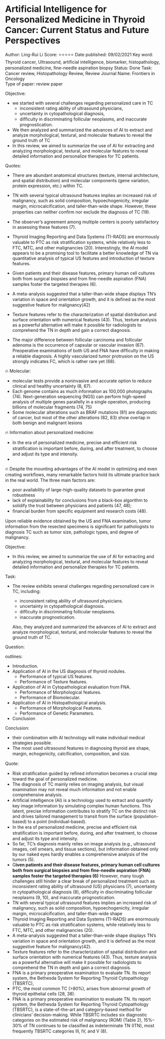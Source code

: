 # Artificial Intelligence for Personalized Medicine in Thyroid Cancer: Current Status and Future Perspectives

Author: Ling-Rui Li
Score: ⭐️⭐️⭐️⭐️⭐️
Date published: 09/02/2021
Key word: Thyroid cancer, Ultrasound, artiﬁcial intelligence, biomarker, histopathology, personalized medicine, ﬁne-needle aspiration biopsy
Status: Done
Task: Cancer review, Histopathology Review, Review
Journal Name: Frontiers in Oncology  
Type of paper: review paper

Objective:

- we started with several challenges regarding personalized care in TC
    - inconsistent rating ability of ultrasound physicians,
    - uncertainty in cytopathological diagnosis,
    - difﬁculty in discriminating follicular neoplasms, and inaccurate prognostication.
- We then analyzed and summarized the advances of AI to extract and analyze morphological, textural, and molecular features to reveal the ground truth of TC
- In this review, we aimed to summarize the use of AI for extracting and analyzing morphological, textural, and molecular features to reveal detailed information and personalize therapies for TC patients.

Quotes:

- There are abundant anatomical structures (texture, internal architecture, and spatial distribution) and molecular components (gene variation, protein expression, etc.) within TC.
- TN with several typical ultrasound features implies an increased risk of malignancy, such as solid composition, hypoechogenicity, irregular margin, microcalciﬁcation, and taller-than-wide shape.
However, these properties can neither conﬁrm nor exclude the diagnosis of TC (19).
- The observer’s agreement among multiple centers is poorly satisfactory in assessing these features (7).
- Thyroid Imaging Reporting and Data Systems (TI-RADS) are enormously valuable to PTC as risk stratiﬁcation systems, while relatively less to FTC, MTC, and other malignancies (20). Interestingly, the AI model appears to be a promising tool to facilitate a better knowledge of TN via quantitative analysis of typical US features and introduction of texture features.

- Given patients and their disease features, primary human cell cultures both from surgical biopsies and from ﬁne-needle aspiration (FNA) samples foster the targeted therapies (6).
- A meta-analysis suggested that a taller-than-wide shape displays TN’s variation in space and orientation growth, and it is deﬁned as the most suggestive feature for malignancy(42)
- Texture features refer to the characterization of spatial distribution and surface orientation with numerical features (43). Thus, texture analysis as a powerful alternative will make it possible for radiologists to comprehend the TN in depth and gain a correct diagnosis.
- The major difference between follicular carcinoma and follicular adenoma is the occurrence of capsular or vascular invasion (67). Preoperative examinations of both US and FNA have difﬁculty in making a reliable diagnosis. A highly vascularized tumor protrusion on the US strongly indicates FC, which is rather rare yet (68).

<aside>
🔥 Molecular:

- molecular tests provide a noninvasive and accurate option to reduce clinical and healthy uncertainty (8, 67).
- Each genome contains as much information as 100,000 photographs (74). Next-generation sequencing (NGS) can perform high-speed analysis of multiple genes parallelly in a single operation, producing billions of molecular fragments (74, 75)
- Some molecular alterations such as BRAF mutations (81) are diagnostic of cancer, but most of the other alterations (82, 83) show overlap in both benign and malignant lesions
</aside>

<aside>
🔥 Information about personalized medicine:

- In the era of personalized medicine, precise and efﬁcient risk stratiﬁcation is important before, during, and after treatment, to choose and adjust its type and intensity.
- 
</aside>

<aside>
🔥 Despite the mounting advantages of the AI model in optimizing and even creating workﬂows, many remarkable factors hold its ultimate practice back in the real world. The three main factors are:

- poor availability of large-high-quality datasets to guarantee great robustness
- lack of explainability for conclusions from a black-box algorithm to solidify the trust between physicians and patients (47, 48);
- ﬁnancial burden from speciﬁc equipment and research costs (48).
</aside>

Upon reliable evidence obtained by the US and FNA examination, tumor information from the resected specimens is signiﬁcant for pathologists to diagnosis TC such as tumor size, pathologic types, and degree of malignancy.

Objective:

- In this review, we aimed to summarize the use of AI for extracting and analyzing morphological, textural, and molecular features to reveal detailed information and personalize therapies for TC patients.

Task:

- The review exhibits several challenges regarding personalized care in TC, including:
    - inconsistent rating ability of ultrasound physicians.
    - uncertainty in cytopathological diagnosis.
    - difﬁculty in discriminating follicular neoplasms.
    - inaccurate prognostication.
    
    Also, they analyzed and summarized the advances of AI to extract and analyze morphological, textural, and molecular features to reveal the ground truth of TC.
    

Question:

outlines:

- Introduction.
- Application of AI in the US diagnosis of thyroid nodules.
    - Performance of typical US features.
    - Performance of Texture features.
- Application of AI in Cytopathological evaluation from FNA.
    - Performance of Morphological features.
    - Performance of Biomolecular.
- Application of AI in Histopathological analysis.
    - Performance of Morphological Features.
    - Performance of Genetic Parameters.
- Conclusion

Conclusion:

- their combination with
AI technology will make individual medical strategies possible.
- The most used  ultrasound features in diagnosing thyroid are  shape, margin, echogenicity, calciﬁcation, composition, and size.

Quote:

- Risk stratiﬁcation guided by reﬁned information becomes a crucial step toward the goal of personalized medicine.
- The diagnosis of TC mainly relies on imaging analysis, but visual examination may not reveal much information and not enable comprehensive analysis.
- Artiﬁcial intelligence (AI) is a technology used to extract and quantify key image information by simulating complex human functions. This latent, precise information contributes to stratify TC on the distinct risk and drives tailored management to transit from the surface (population-based) to a point (individual-based).
- In the era of personalized medicine, precise and efﬁcient risk stratiﬁcation is important before, during, and after treatment, to choose and adjust its type and intensity.
- So far, TC’s diagnosis mainly relies on image analysis (e.g., ultrasound images, cell smears, and tissue sections), but information obtained only by our naked eyes hardly enables a comprehensive analysis of the tumors (5).
- G**iven patients and their disease features, primary human cell cultures both from surgical biopsies and from ﬁne-needle aspiration (FNA) samples foster the targeted therapies (6)** However, many tough challenges still hinder a clear break of personalized treatment such as inconsistent rating ability of ultrasound (US) physicians (7), uncertainty in cytopathological diagnosis (8), difﬁculty in discriminating follicular neoplasms (9, 10), and inaccurate prognostication.
- TN with several typical ultrasound features implies an increased risk of malignancy, such as solid composition, hypoechogenicity, irregular margin, microcalciﬁcation, and taller-than-wide shape
- Thyroid Imaging Reporting and Data Systems (TI-RADS) are enormously valuable to PTC as risk stratiﬁcation systems, while relatively less to FTC, MTC, and other malignancies (20).
- A meta-analysis suggested that a taller-than-wide shape displays TN’s variation in space and orientation growth, and it is deﬁned as the most suggestive feature for malignancy(42).
- Texture features refer to the characterization of spatial distribution and surface orientation with numerical features (43). Thus, texture analysis as a powerful alternative will make it possible for radiologists to comprehend the TN in depth and gain a correct diagnosis.
- FNA is a primary preoperative examination to evaluate TN. Its report system, the Bethesda System for Reporting Thyroid Cytopathology (TBSRTC),
- PTC, the most common TC (>80%), arises from abnormal growth of thyroid epithelial cells (28, 38).
- FNA is a primary preoperative examination to evaluate TN. Its report system, the Bethesda System for Reporting Thyroid Cytopathology (TBSRTC), is a state-of-the-art and category-based method for clinicians’ decision-making. While TBSRTC includes six diagnostic categories on the estimated risk of malignancy (ROM) (Table 2), 15%–30% of TN continues to be classiﬁed as indeterminate TN (ITN), most frequently TBSRTC categories III, IV, and V (8).